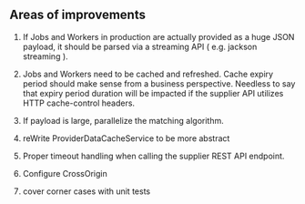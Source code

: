 Areas of improvements 
-  
1. If Jobs and Workers in production are actually provided as a huge JSON payload, it should be parsed via a streaming API ( e.g. jackson streaming ).

2. Jobs and Workers need to be cached and refreshed. Cache expiry period should make sense from a business perspective. 
Needless to say that expiry period duration will be impacted if the supplier API utilizes HTTP cache-control headers. 

3. If payload is large, parallelize the matching algorithm.

4. reWrite ProviderDataCacheService to be more abstract 

5. Proper timeout handling when calling the supplier REST API endpoint. 

6. Configure CrossOrigin

7. cover corner cases with unit tests
